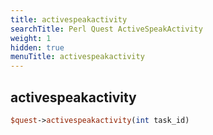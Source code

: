 ```yaml
---
title: activespeakactivity
searchTitle: Perl Quest ActiveSpeakActivity
weight: 1
hidden: true
menuTitle: activespeakactivity
---
```

## activespeakactivity
```perl
$quest->activespeakactivity(int task_id)
```